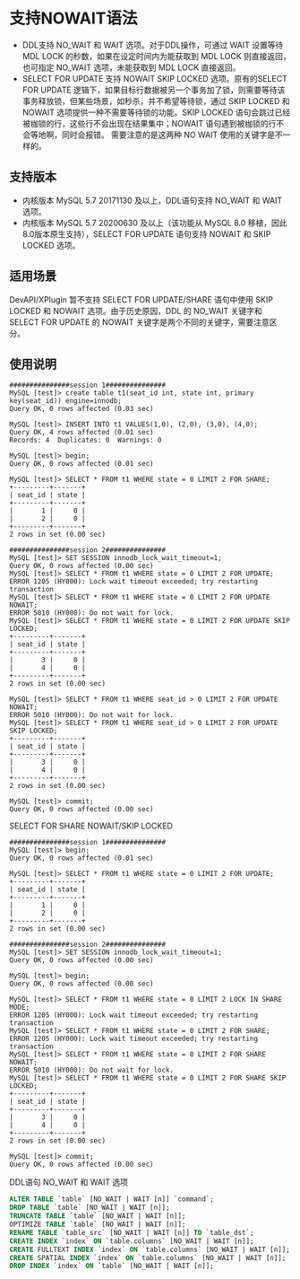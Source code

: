 # 支持NOWAIT语法

* DDL支持 NO_WAIT 和 WAIT 选项。对于DDL操作，可通过 WAIT 设置等待 MDL LOCK 的秒数，如果在设定时间内为能获取到 MDL LOCK 则直接返回，也可指定 NO_WAIT 选项，未能获取到 MDL LOCK 直接返回。
* SELECT FOR UPDATE 支持 NOWAIT SKIP LOCKED 选项。原有的SELECT FOR UPDATE 逻辑下，如果目标行数据被另一个事务加了锁，则需要等待该事务释放锁，但某些场景，如秒杀，并不希望等待锁，通过 SKIP LOCKED 和 NOWAIT 选项提供一种不需要等待锁的功能。SKIP LOCKED 语句会跳过已经被枷锁的行，这些行不会出现在结果集中；NOWAIT 语句遇到被枷锁的行不会等地啊，同时会报错。
需要注意的是这两种 NO WAIT 使用的关键字是不一样的。

## 支持版本

* 内核版本 MySQL 5.7 20171130 及以上，DDL语句支持 NO_WAIT 和 WAIT 选项。
* 内核版本 MySQL 5.7 20200630 及以上（该功能从 MySQL 8.0 移植，因此8.0版本原生支持），SELECT FOR UPDATE 语句支持 NOWAIT 和 SKIP LOCKED 选项。

## 适用场景

DevAPI/XPlugin 暂不支持 SELECT FOR UPDATE/SHARE 语句中使用 SKIP LOCKED 和 NOWAIT 选项。由于历史原因，DDL 的 NO_WAIT 关键字和 SELECT FOR UPDATE 的 NOWAIT 关键字是两个不同的关键字，需要注意区分。

## 使用说明

```shell
###############session 1###############
MySQL [test]> create table t1(seat_id int, state int, primary key(seat_id)) engine=innodb;
Query OK, 0 rows affected (0.03 sec)

MySQL [test]> INSERT INTO t1 VALUES(1,0), (2,0), (3,0), (4,0);
Query OK, 4 rows affected (0.01 sec)
Records: 4  Duplicates: 0  Warnings: 0

MySQL [test]> begin;
Query OK, 0 rows affected (0.01 sec)

MySQL [test]> SELECT * FROM t1 WHERE state = 0 LIMIT 2 FOR SHARE;
+---------+-------+
| seat_id | state |
+---------+-------+
|       1 |     0 |
|       2 |     0 |
+---------+-------+
2 rows in set (0.00 sec)

###############session 2###############
MySQL [test]> SET SESSION innodb_lock_wait_timeout=1;
Query OK, 0 rows affected (0.00 sec)
MySQL [test]> SELECT * FROM t1 WHERE state = 0 LIMIT 2 FOR UPDATE;
ERROR 1205 (HY000): Lock wait timeout exceeded; try restarting transaction
MySQL [test]> SELECT * FROM t1 WHERE state = 0 LIMIT 2 FOR UPDATE NOWAIT;
ERROR 5010 (HY000): Do not wait for lock.
MySQL [test]> SELECT * FROM t1 WHERE state = 0 LIMIT 2 FOR UPDATE SKIP LOCKED;
+---------+-------+
| seat_id | state |
+---------+-------+
|       3 |     0 |
|       4 |     0 |
+---------+-------+
2 rows in set (0.00 sec)

MySQL [test]> SELECT * FROM t1 WHERE seat_id > 0 LIMIT 2 FOR UPDATE NOWAIT;
ERROR 5010 (HY000): Do not wait for lock.
MySQL [test]> SELECT * FROM t1 WHERE seat_id > 0 LIMIT 2 FOR UPDATE SKIP LOCKED;
+---------+-------+
| seat_id | state |
+---------+-------+
|       3 |     0 |
|       4 |     0 |
+---------+-------+
2 rows in set (0.00 sec)

MySQL [test]> commit;
Query OK, 0 rows affected (0.00 sec)
```

SELECT FOR SHARE NOWAIT/SKIP LOCKED

```shell
###############session 1###############
MySQL [test]> begin;
Query OK, 0 rows affected (0.01 sec)

MySQL [test]> SELECT * FROM t1 WHERE state = 0 LIMIT 2 FOR UPDATE;
+---------+-------+
| seat_id | state |
+---------+-------+
|       1 |     0 |
|       2 |     0 |
+---------+-------+
2 rows in set (0.00 sec)

###############session 2###############
MySQL [test]> SET SESSION innodb_lock_wait_timeout=1;
Query OK, 0 rows affected (0.00 sec)

MySQL [test]> begin;
Query OK, 0 rows affected (0.00 sec)

MySQL [test]> SELECT * FROM t1 WHERE state = 0 LIMIT 2 LOCK IN SHARE MODE;
ERROR 1205 (HY000): Lock wait timeout exceeded; try restarting transaction
MySQL [test]> SELECT * FROM t1 WHERE state = 0 LIMIT 2 FOR SHARE;
ERROR 1205 (HY000): Lock wait timeout exceeded; try restarting transaction
MySQL [test]> SELECT * FROM t1 WHERE state = 0 LIMIT 2 FOR SHARE NOWAIT;
ERROR 5010 (HY000): Do not wait for lock.
MySQL [test]> SELECT * FROM t1 WHERE state = 0 LIMIT 2 FOR SHARE SKIP LOCKED;
+---------+-------+
| seat_id | state |
+---------+-------+
|       3 |     0 |
|       4 |     0 |
+---------+-------+
2 rows in set (0.00 sec)

MySQL [test]> commit;
Query OK, 0 rows affected (0.00 sec)
```

DDL语句 NO_WAIT 和 WAIT 选项

```sql
ALTER TABLE `table` [NO_WAIT | WAIT [n]] `command`;
DROP TABLE `table` [NO_WAIT | WAIT [n]];
TRUNCATE TABLE `table` [NO_WAIT | WAIT [n]];
OPTIMIZE TABLE `table` [NO_WAIT | WAIT [n]];
RENAME TABLE `table_src` [NO_WAIT | WAIT [n]] TO `table_dst`;
CREATE INDEX `index` ON `table.columns` [NO_WAIT | WAIT [n]];
CREATE FULLTEXT INDEX `index` ON `table.columns` [NO_WAIT | WAIT [n]];
CREATE SPATIAL INDEX `index` ON `table.columns` [NO_WAIT | WAIT [n]];
DROP INDEX `index` ON `table` [NO_WAIT | WAIT [n]];
```

